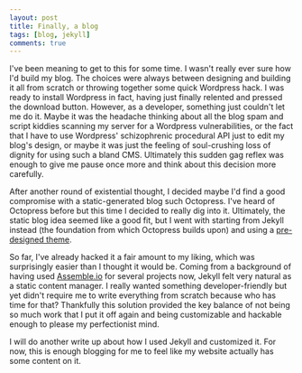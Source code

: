 ```yaml
---
layout: post
title: Finally, a blog
tags: [blog, jekyll]
comments: true
---
```


I've been meaning to get to this for some time. I wasn't really ever sure how I'd build my blog. The choices were always
between designing and building it all from scratch or throwing together some quick Wordpress hack. I was ready to
install Wordpress in fact, having just finally relented and pressed the download button. However, as a developer,
something just couldn't let me do it. Maybe it was the headache thinking about all the blog spam and script kiddies scanning my server
for a Wordpress vulnerabilities, or the fact that I have to use Wordpress' schizophrenic procedural API just to edit my
blog's design, or maybe it was just the feeling of soul-crushing loss of dignity for using such a bland CMS. Ultimately
this sudden gag reflex was enough to give me pause once more and think about this decision more carefully.
 
After another round of existential thought, I decided maybe I'd find a
good compromise with a static-generated blog such Octopress. I've heard of Octopress before but this time I decided to
really dig into it. Ultimately, the static blog idea seemed like a good fit, but I went with starting from Jekyll instead
(the foundation from which Octopress builds upon) and using a [pre-designed theme](https://github.com/mmistakes/minimal-mistakes).


So far, I've already hacked it a fair amount to my liking, which was surprisingly easier than I thought it would be.
Coming from a background of having used [Assemble.io](http://assemble.io) for several projects now, Jekyll felt very
natural as a static content manager. I really wanted something developer-friendly but yet didn't require me to write
everything from scratch because who has time for that? Thankfully this solution provided the key balance of not being
so much work that I put it off again and being customizable and hackable enough to please my perfectionist mind.

I will do another write up about how I used Jekyll and customized it. For now, this is enough blogging for me to feel
like my website actually has some content on it.